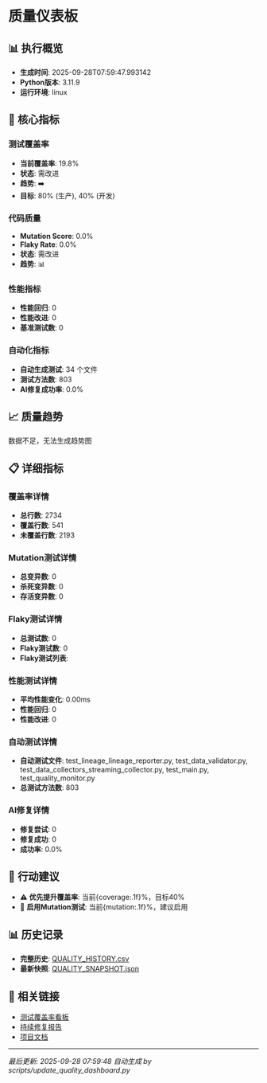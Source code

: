 # 质量仪表板

## 📊 执行概览
- **生成时间**: 2025-09-28T07:59:47.993142
- **Python版本**: 3.11.9
- **运行环境**: linux

## 🎯 核心指标

### 测试覆盖率
- **当前覆盖率**: 19.8%
- **状态**: 需改进
- **趋势**: ➡️
- **目标**: 80% (生产), 40% (开发)

### 代码质量
- **Mutation Score**: 0.0%
- **Flaky Rate**: 0.0%
- **状态**: 需改进
- **趋势**: 📊

### 性能指标
- **性能回归**: 0
- **性能改进**: 0
- **基准测试数**: 0

### 自动化指标
- **自动生成测试**: 34 个文件
- **测试方法数**: 803
- **AI修复成功率**: 0.0%

## 📈 质量趋势
数据不足，无法生成趋势图

## 📋 详细指标

### 覆盖率详情
- **总行数**: 2734
- **覆盖行数**: 541
- **未覆盖行数**: 2193

### Mutation测试详情
- **总变异数**: 0
- **杀死变异数**: 0
- **存活变异数**: 0

### Flaky测试详情
- **总测试数**: 0
- **Flaky测试数**: 0
- **Flaky测试列表**: 

### 性能测试详情
- **平均性能变化**: 0.00ms
- **性能回归**: 0
- **性能改进**: 0

### 自动测试详情
- **自动测试文件**: test_lineage_lineage_reporter.py, test_data_validator.py, test_data_collectors_streaming_collector.py, test_main.py, test_quality_monitor.py
- **总测试方法数**: 803

### AI修复详情
- **修复尝试**: 0
- **修复成功**: 0
- **成功率**: 0.0%


## 🚀 行动建议
- ⚠️ **优先提升覆盖率**: 当前{coverage:.1f}%，目标40%
- 🔬 **启用Mutation测试**: 当前{mutation:.1f}%，建议启用

## 📊 历史记录
- **完整历史**: [QUALITY_HISTORY.csv](QUALITY_HISTORY.csv)
- **最新快照**: [QUALITY_SNAPSHOT.json](QUALITY_SNAPSHOT.json)

## 🔗 相关链接
- [测试覆盖率看板](TEST_COVERAGE_KANBAN.md)
- [持续修复报告](../CONTINUOUS_FIX_REPORT_latest.md)
- [项目文档](../../README.md)

---

*最后更新: 2025-09-28 07:59:48*
*自动生成 by scripts/update_quality_dashboard.py*
